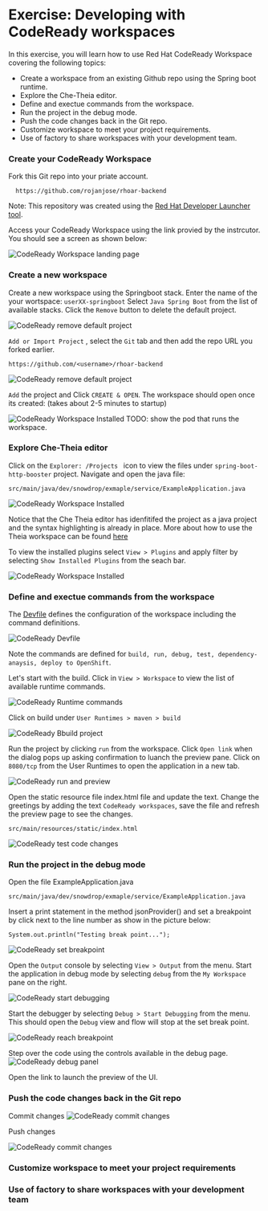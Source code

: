 # Exercise: Developing with CodeReady workspaces

In this exercise, you will learn how to use Red Hat CodeReady Workspace covering the following topics:

- Create a workspace from an existing Github repo using the Spring boot runtime.
- Explore the Che-Theia editor.
- Define and exectue commands from the workspace.
- Run the project in the debug mode.
- Push the code changes back in the Git repo.
- Customize workspace to meet your project requirements.
- Use of factory to share workspaces with your development team.
  
### Create your CodeReady Workspace

Fork this Git repo into your priate account.
```
  https://github.com/rojanjose/rhoar-backend
```

Note: This repository was created using the [Red Hat Developer Launcher tool](./exercise-codeready-launcher.md). 

Access your CodeReady Workspace using the link provied by the instrcutor. You should see a screen as shown below:

![CodeReady Workspace landing page](images/ex-crw-landing-page.png)

### Create a new workspace

Create a new workspace using the Springboot stack.
Enter the name of the your wortspace: `userXX-springboot`
Select `Java Spring Boot` from the list of available stacks. Click the `Remove` button to delete the default project.

![CodeReady remove default project](images/ex-crw-remove-default-project.png)


`Add or Import Project` , select the `Git` tab and then add the repo URL you forked earlier.
```
https://github.com/<username>/rhoar-backend
```
![CodeReady remove default project](images/ex-crw-add-gitrepo.png)

`Add` the project and Click `CREATE & OPEN`. The workspace should open once its created: (takes about 2-5 minutes to startup)

![CodeReady Workspace Installed](images/ex-crw-workspace-ready.png)
TODO: show the pod that runs the workspace.
### Explore Che-Theia editor

Click on the `Explorer: /Projects ` icon to view the files under `spring-boot-http-booster` project. Navigate and open the java file:

```
src/main/java/dev/snowdrop/exmaple/service/ExampleApplication.java
```
![CodeReady Workspace Installed](images/ex-crw-open-project.png)

Notice that the Che Theia editor has idenfitifed the project as a  java project and the syntax highlighting is already in place. More about how to use the Theia workspace can be found [here](https://eclipsesource.com/blogs/2019/10/04/how-to-use-eclipse-theia-as-an-ide/)


To view the installed plugins select `View > Plugins` and apply filter by selecting `Show Installed Plugins` from the seach bar.

![CodeReady Workspace Installed](images/ex-crw-installed-plugins.png)
 

### Define and exectue commands from the workspace

The [Devfile](https://www.eclipse.org/che/docs/che-7/configuring-a-workspace-using-a-devfile/) defines the configuration of the workspace including the command definitions. 

![CodeReady Devfile](images/ex-crw-devfile.png)
 
Note the commands are defined for `build, run, debug, test, dependency-anaysis, deploy to OpenShift`.

Let's start with the build. Click in `View > Workspace` to view the list of available runtime commands.

![CodeReady Runtime commands](images/ex-crw-workspace-commands.png)

Click on build under `User Runtimes > maven > build`

![CodeReady Bbuild project](images/ex-crw-project-build.png)

Run the project by clicking `run` from the workspace. Click `Open link` when the dialog pops up asking confirmation to luanch the preview pane. Click on `8080/tcp` from the User Runtimes to open the application in a new tab.

![CodeReady run and preview](images/ex-crw-run-preview.png)

Open the static resource file index.html file and update the text. Change the greetings by adding the text `CodeReady workspaces`, save the file and refresh the preview page to see the changes.

```
src/main/resources/static/index.html
```

![CodeReady test code changes](images/ex-crw-code-change.png)

### Run the project in the debug mode

Open the file ExampleApplication.java
```
src/main/java/dev/snowdrop/exmaple/service/ExampleApplication.java
```
Insert a print statement in the method jsonProvider() and set a breakpoint by click next to the line number as show in the picture below:
```
System.out.println("Testing break point...");
```
![CodeReady set breakpoint](images/ex-crw-set-breakpoint.png)

Open the `Output` console by selecting `View > Output` from the menu.
Start the application in debug mode by selecting `debug` from the `My Workspace` pane on the right.

![CodeReady start debugging](images/ex-crw-start-debug.png)

Start the debugger by selecting `Debug > Start Debugging` from the menu. This should open the `Debug` view and flow will stop at the set break point.

![CodeReady reach breakpoint](images/ex-crw-reach-breakpoint.png)

Step over the code using the controls available in the debug page. 
![CodeReady debug panel](images/ex-crw-debug-panel.png)

Open the link to launch the preview of the UI.

### Push the code changes back in the Git repo

Commit changes
![CodeReady commit changes](images/ex-crw-git-commit.png)

Push changes

![CodeReady commit changes](images/ex-crw-git-push.png)

### Customize workspace to meet your project requirements



### Use of factory to share workspaces with your development team


